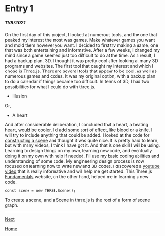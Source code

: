 # Entry 1
##### 11/8/2021

On the first day of this project, I looked at numerous tools, and the one that peaked my interest the most was games. Make whatever games you want and mold them however you want. I decided to first try making a game, one that was both entertaining and informative. After a few weeks, I changed my mind since a game seemed just too difficult to do at the time. As a result, I had a backup plan. 3D. I thought it was pretty cool after looking at many 3D programs and websites.
The first tool that caught my interest and which I chose is [Three.js](https://threejs.org/). There are several tools that appear to be cool, as well as numerous games and codes. It was my original option, with a backup plan to do a calendar if things became too difficult. In terms of 3D, I had two possibilities for what I could do with three.js.

* Illusion

Or, 

* A heart

And after considerable deliberation, I concluded that a heart, a beating heart, would be cooler. I'd add some sort of effect, like blood or a knife. I will try to include anything that could be added. I looked at the code for [constructing a scene](https://threejs.org/docs/index.html#manual/en/introduction/Creating-a-scene) and thought it was quite nice. It is pretty hard to learn, but with many videos, I think I have got it. And that is one skill I will be using. Learning to design things on my own, learning new code, and eventually doing it on my own with help if needed. I'll use my basic coding abilities and understanding of some code.
My engineering design process is now focused on learning how to write new and 3D codes. I discovered a [youtube video](https://www.youtube.com/watch?v=exQ43PFWJBU) that is really informative and will help me get started. This Three.js [Fundamentals](https://threejsfundamentals.org/) website, on the other hand, helped me in learning a new code.

```
const scene = new THREE.Scene();
```
To create a scene, and a Scene in three.js is the root of a form of scene graph.

---

[Next](entry02.md)

[Home](../README.md)

